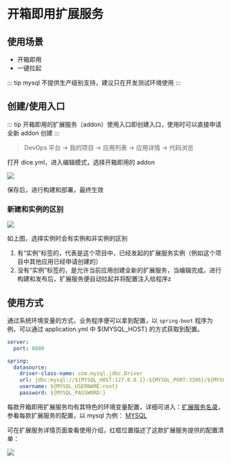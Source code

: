 # 开箱即用扩展服务

## 使用场景

* 开箱即用
* 一键拉起

::: tip
mysql 不提供生产级别支持，建议只在开发测试环境使用
:::

## 创建/使用入口

::: tip
开箱即用的扩展服务（addon）使用入口即创建入口，使用时可以直接申请全新 addon 创建
:::

> DevOps 平台 -> 我的项目 -> 应用列表 -> 应用详情 -> 代码浏览

打开 dice.yml，进入编辑模式，选择开箱即用的 addon

![](https://terminus-paas.oss-cn-hangzhou.aliyuncs.com/paas-doc/2020/11/11/fa77c96c-ba56-45b1-8cf6-ebcfe831ab39.png)

保存后，进行构建和部署，最终生效

### 新建和实例的区别

![](https://terminus-paas.oss-cn-hangzhou.aliyuncs.com/paas-doc/2020/11/11/05a48a09-9a00-4502-953c-351f614308f7.png)

如上图，选择实例时会有实例和非实例的区别
1. 有“实例”标签的，代表是这个项目中，已经发起的扩展服务实例（例如这个项目中其他应用已经申请创建的）
2. 没有“实例”标签的，是允许当前应用创建全新的扩展服务，当编辑完成，进行构建和发布后，扩展服务便自动拉起并将配置注入给程序z

## 使用方式

通过系统环境变量的方式，业务程序便可以拿到配置，以 `spring-boot` 程序为例，可以通过 application.yml 中 ${MYSQL_HOST} 的方式获取到配置。

```yaml
server:
  port: 8080

spring:
  datasource:
    driver-class-name: com.mysql.jdbc.Driver
    url: jdbc:mysql://${MYSQL_HOST:127.0.0.1}:${MYSQL_PORT:3306}/${MYSQL_DATABASE}?useUnicode=true&characterEncoding=UTF-8
    username: ${MYSQL_USERNAME:root}
    password: ${MYSQL_PASSWORD:}
```

每款开箱即用扩展服务均有其特色的环境变量配置，详细可进入：[扩展服务名录](https://www.erda.cloud/market/addon)，参看每款扩展服务的配置，以 mysql 为例： [MYSQL](https://www.erda.cloud/market/addon/mysql)

可在扩展服务详情页面查看使用介绍，红框位置描述了这款扩展服务提供的配置清单：

![](https://terminus-paas.oss-cn-hangzhou.aliyuncs.com/paas-doc/2020/11/11/35f9b7f5-2453-4023-b25f-b81c49cff6ca.png)
